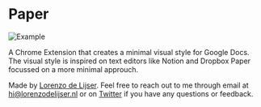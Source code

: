 # Paper

![Example](https://pbs.twimg.com/media/EKYL1o5WkAA29gN?format=jpg&name=4096x4096 "Paper Chrome Extension Example")

A Chrome Extension that creates a minimal visual style for Google Docs. The visual style is inspired on text editors like Notion and Dropbox Paper focussed on a more minimal approuch.

Made by [Lorenzo de Lijser](https://twitter.com/lorenzodelijser). Feel free to reach out to me through email at [hi@lorenzodelijser.nl](mailto:hi@lorenzodelijser.nl) or on [Twitter](https://twitter.com/lorenzodelijser) if you have any questions or feedback.
